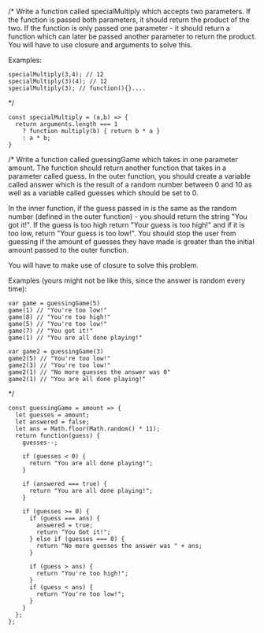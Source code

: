 /* 
Write a function called specialMultiply which accepts two parameters. If the function is passed both parameters, it should return the product of the two. If the function is only passed one parameter - it should return a function which can later be passed another parameter to return the product. You will have to use closure and arguments to solve this.

Examples: 

    specialMultiply(3,4); // 12
    specialMultiply(3)(4); // 12
    specialMultiply(3); // function(){}....
*/
```
const specialMultiply = (a,b) => {
  return arguments.length === 1 
    ? function multiply(b) { return b * a }
    : a * b;
}
```
/* 
Write a function called guessingGame which takes in one parameter amount. The function should return another function that takes in a parameter called guess. In the outer function, you should create a variable called answer which is the result of a random number between 0 and 10 as well as a variable called guesses which should be set to 0.

In the inner function, if the guess passed in is the same as the random number (defined in the outer function) - you should return the string "You got it!". If the guess is too high return "Your guess is too high!" and if it is too low, return "Your guess is too low!". You should stop the user from guessing if the amount of guesses they have made is greater than the initial amount passed to the outer function.

You will have to make use of closure to solve this problem.

Examples (yours might not be like this, since the answer is random every time):

    var game = guessingGame(5)
    game(1) // "You're too low!"
    game(8) // "You're too high!"
    game(5) // "You're too low!"
    game(7) // "You got it!"
    game(1) // "You are all done playing!"

    var game2 = guessingGame(3)
    game2(5) // "You're too low!"
    game2(3) // "You're too low!"
    game2(1) // "No more guesses the answer was 0"
    game2(1) // "You are all done playing!"
*/
```
const guessingGame = amount => {
  let guesses = amount;
  let answered = false;
  let ans = Math.floor(Math.random() * 11);
  return function(guess) {
    guesses--;

    if (guesses < 0) {
      return "You are all done playing!";
    }

    if (answered === true) {
      return "You are all done playing!";
    }

    if (guesses >= 0) {
      if (guess === ans) {
        answered = true;
        return "You Got it!";
      } else if (guesses === 0) {
        return "No more guesses the answer was " + ans;
      }

      if (guess > ans) {
        return "You're too high!";
      }
      if (guess < ans) {
        return "You're too low!";
      }
    }
  };
};

```